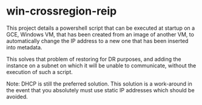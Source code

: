 # win-crossregion-reip

This project details a powershell script that can be executed at startup on a GCE, Windows VM, that has been created from an image of another VM, to automatically change the IP address to a new one that has been inserted into metadata.

This solves that problem of restoring for DR purposes, and adding the instance on a subnet on which it will be unable to communicate, without the execution of such a script.

Note: DHCP is still the preferred solution.  This solution is a work-around in the event that you absolutely must use static IP addresses which should be avoided.

